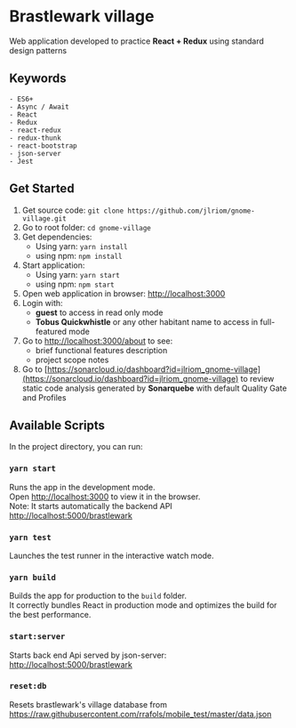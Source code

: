 # Brastlewark village

Web application developed to practice **React + Redux** using standard design patterns

## Keywords

    - ES6+
    - Async / Await
    - React
    - Redux
    - react-redux
    - redux-thunk
    - react-bootstrap
    - json-server
    - Jest

## Get Started

1. Get source code: `git clone https://github.com/jlriom/gnome-village.git`
2. Go to root folder: `cd gnome-village`
3. Get dependencies:
   - Using yarn: `yarn install`
   - using npm: `npm install`
4. Start application:
   - Using yarn: `yarn start`
   - using npm: `npm start`
5. Open web application in browser: [http://localhost:3000](http://localhost:3000)
6. Login with:
   - **guest** to access in read only mode
   - **Tobus Quickwhistle** or any other habitant name to access in full-featured mode
7. Go to [http://localhost:3000/about](http://localhost:3000/about) to see:
   - brief functional features description
   - project scope notes
8. Go to [https://sonarcloud.io/dashboard?id=jlriom_gnome-village](https://sonarcloud.io/dashboard?id=jlriom_gnome-village) to review static code analysis generated by **Sonarquebe** with default Quality Gate and Profiles

## Available Scripts

In the project directory, you can run:

### `yarn start`

Runs the app in the development mode.  
Open [http://localhost:3000](http://localhost:3000) to view it in the browser.  
Note: It starts automatically the backend API [http://localhost:5000/brastlewark](http://localhost:5000/brastlewark)

### `yarn test`

Launches the test runner in the interactive watch mode.

### `yarn build`

Builds the app for production to the `build` folder.  
It correctly bundles React in production mode and optimizes the build for the best performance.

### `start:server`

Starts back end Api served by json-server: [http://localhost:5000/brastlewark](http://localhost:5000/brastlewark)

### `reset:db`

Resets brastlewark's village database from https://raw.githubusercontent.com/rrafols/mobile_test/master/data.json
